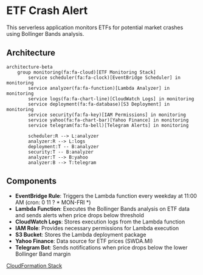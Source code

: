 # ETF Crash Alert

This serverless application monitors ETFs for potential market crashes using Bollinger Bands analysis.

## Architecture

```mermaid
architecture-beta
    group monitoring(fa:fa-cloud)[ETF Monitoring Stack]
        service scheduler(fa:fa-clock)[EventBridge Scheduler] in monitoring
        service analyzer(fa:fa-function)[Lambda Analyzer] in monitoring
        service logs(fa:fa-chart-line)[CloudWatch Logs] in monitoring
        service deployment(fa:fa-database)[S3 Deployment] in monitoring
        service security(fa:fa-key)[IAM Permissions] in monitoring
        service yahoo(fa:fa-chart-bar)[Yahoo Finance] in monitoring
        service telegram(fa:fa-bell)[Telegram Alerts] in monitoring

        scheduler:R --> L:analyzer
        analyzer:R --> L:logs
        deployment:T -- B:analyzer
        security:T -- B:analyzer
        analyzer:T --> B:yahoo
        analyzer:B --> T:telegram
```

## Components

- **EventBridge Rule**: Triggers the Lambda function every weekday at 11:00 AM (cron: 0 11 ? * MON-FRI *)
- **Lambda Function**: Executes the Bollinger Bands analysis on ETF data and sends alerts when price drops below threshold
- **CloudWatch Logs**: Stores execution logs from the Lambda function
- **IAM Role**: Provides necessary permissions for Lambda execution
- **S3 Bucket**: Stores the Lambda deployment package
- **Yahoo Finance**: Data source for ETF prices (SWDA.MI)
- **Telegram Bot**: Sends notifications when price drops below the lower Bollinger Band margin

[CloudFormation Stack](https://eu-south-1.console.aws.amazon.com/cloudformation/home?region=eu-south-1#/stacks/resources?filteringText=&filteringStatus=active&viewNested=true&stackId=arn%3Aaws%3Acloudformation%3Aeu-south-1%3A778425763547%3Astack%2Fswda-etf-crash-alert-prod%2Feb1703e0-a9ba-11ef-bfde-0e287014c749)
